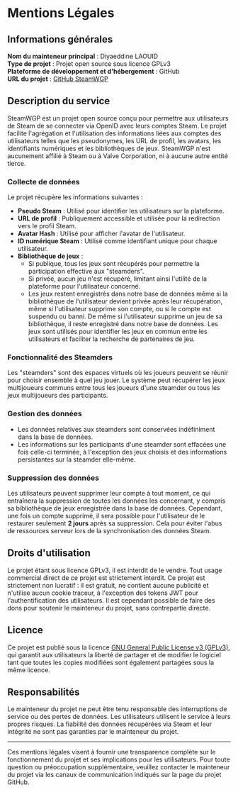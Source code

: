 # Mentions Légales

## Informations générales

**Nom du mainteneur principal** : Diyaeddine LAOUID  
**Type de projet** : Projet open source sous licence GPLv3  
**Plateforme de développement et d'hébergement** : GitHub  
**URL du projet** : [GitHub SteamWGP](https://github.com/dilaouid/steam-wgp)

## Description du service

SteamWGP est un projet open source conçu pour permettre aux utilisateurs de Steam de se connecter via OpenID avec leurs comptes Steam. Le projet facilite l'agrégation et l'utilisation des informations liées aux comptes des utilisateurs telles que les pseudonymes, les URL de profil, les avatars, les identifiants numériques et les bibliothèques de jeux. SteamWGP n'est aucunement affilié à Steam ou à Valve Corporation, ni à aucune autre entité tierce.

### Collecte de données

Le projet récupère les informations suivantes :

- **Pseudo Steam** : Utilisé pour identifier les utilisateurs sur la plateforme.
- **URL de profil** : Publiquement accessible et utilisée pour la redirection vers le profil Steam.
- **Avatar Hash** : Utilisé pour afficher l'avatar de l'utilisateur.
- **ID numérique Steam** : Utilisé comme identifiant unique pour chaque utilisateur.
- **Bibliothèque de jeux** :
  - Si publique, tous les jeux sont récupérés pour permettre la participation effective aux "steamders".
  - Si privée, aucun jeu n'est récupéré, limitant ainsi l'utilité de la plateforme pour l'utilisateur concerné.
  - Les jeux restent enregistrés dans notre base de données même si la bibliothèque de l'utilisateur devient privée après leur récupération, même si l'utilisateur supprime son compte, ou si le compte est suspendu ou banni. De même si l'utilisateur supprime un jeu de sa bibliothèque, il reste enregistré dans notre base de données. Les jeux sont utilisés pour identifier les jeux en commun entre les utilisateurs et faciliter la recherche de partenaires de jeu.

### Fonctionnalité des Steamders

Les "steamders" sont des espaces virtuels où les joueurs peuvent se réunir pour choisir ensemble à quel jeu jouer. Le système peut récupérer les jeux multijoueurs communs entre tous les joueurs d'une steamder ou tous les jeux multijoueurs des participants.

### Gestion des données

- Les données relatives aux steamders sont conservées indéfiniment dans la base de données.
- Les informations sur les participants d'une steamder sont effacées une fois celle-ci terminée, à l'exception des jeux choisis et des informations persistantes sur la steamder elle-même.

### Suppression des données

Les utilisateurs peuvent supprimer leur compte à tout moment, ce qui entraînera la suppression de toutes les données les concernant, y compris sa bibliothèque de jeux enregistrée dans la base de données. Cependant, une fois un compte supprimé, il sera possible pour l'utilisateur de le restaurer seulement **2 jours** après sa suppression. Cela pour éviter l'abus de ressources serveur lors de la synchronisation des données Steam.

## Droits d'utilisation

Le projet étant sous licence GPLv3, il est interdit de le vendre. Tout usage commercial direct de ce projet est strictement interdit. Ce projet est strictement non lucratif : il est gratuit, ne contient aucune publicité et n'utilise aucun cookie traceur, à l'exception des tokens JWT pour l'authentification des utilisateurs. Il est cependant possible de faire des dons pour soutenir le mainteneur du projet, sans contrepartie directe.

## Licence

Ce projet est publié sous la licence [GNU General Public License v3 (GPLv3)](https://www.gnu.org/licenses/gpl-3.0.html), qui garantit aux utilisateurs la liberté de partager et de modifier le logiciel tant que toutes les copies modifiées sont également partagées sous la même licence.

## Responsabilités

Le mainteneur du projet ne peut être tenu responsable des interruptions de service ou des pertes de données. Les utilisateurs utilisent le service à leurs propres risques. La fiabilité des données récupérées via Steam et leur intégrité ne sont pas garanties par le mainteneur du projet.

---

Ces mentions légales visent à fournir une transparence complète sur le fonctionnement du projet et ses implications pour les utilisateurs. Pour toute question ou préoccupation supplémentaire, veuillez contacter le mainteneur du projet via les canaux de communication indiqués sur la page du projet GitHub.
